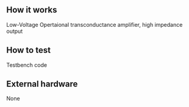<!---

This file is used to generate your project datasheet. Please fill in the information below and delete any unused
sections.

You can also include images in this folder and reference them in the markdown. Each image must be less than
512 kb in size, and the combined size of all images must be less than 1 MB.
-->

## How it works
Low-Voltage Opertaional transconductance amplifier, high impedance output

## How to test

Testbench code

## External hardware

None
